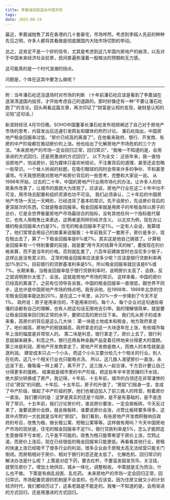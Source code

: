 ```yaml
---
title: 李嘉诚彻底退出中国市场 
tags:
date: 2025-08-19
---
```


最近，李嘉诚抛售了其在香港的几十套豪宅，市场哗然。考虑到李超人先前的种种先见之明，许多人都将其看做是彻底跟国内大陆市场切割的举动。

总之，这肯定不是一个好的信号，尤其是考虑到这几年国内房地产的崩溃，以及对于中国未来经济社会前景，民间普遍弥漫着一股暗淡的预期和无力感。

这可能真的是一个时代浪潮的拐点。

问题是，个体在这其中要怎么做呢？

---
附：当年潘石屹还没退场时对市场的判断
（十年前潘石屹应该是看到了李嘉诚在逐渐清退国内投资，才开始考虑自己的退路的。那时好像还有一种“不要让潘石屹跑了”的言论。回头再看这篇文章，再次印证了“财富是认知的变现，破财是认知的沦陷”这句话。）

新浪财经讯 4月10日晚，SOHO中国董事长潘石屹发布视频阐述了自己对于房地产市场的思考，内容发出后迅速引发网友和媒体的热烈讨论。
潘石屹指出，中国房地产租金回报率过低，“房价已经高的离谱了”。在他看来政府、银行、开发商、有房的中产阶级都在推动房价的上涨。他也给出了化解房地产市场危机的三个方法。“未来房地产的市场一定会回归正常，回归常识”，“我唯一不知道的是，会用渐进的方式回归，还是用激进的方式回归”。
以下为全文：
近些年来，我一直怕谈房地产，怕谈房价，因为媒体只喜欢听结论，不注重背后的道理，甚至还会忽略一些常识。一个耸人听闻的标题，在吸引眼球的同时会带来许多的争吵、不和甚至谩骂。今天我想把我对房地产和房价背后的一些思考，完整和大家说一说。
从1998年开始，过去的二十年，中国的房地产行业用市场化的办法，让许多人的住房条件改善了，让城市的面貌大为改观了。应该说，房地产行业在这二十年中功不可没，用市场去配置和组织资源也功不可没。
我们必须承认，二十年后的中国房地产市场一天比一天畸形，已经违背了基本的常识。先不谈房价，先谈房价背后的更深层次的东西，它就是租金回报率。租金回报率就是用房子的年租金除以房子的总价，它是全世界衡量房地产市场最综合的指标，没有其他任何一个指标能代替它。也有人用租售比来表达，这两者是同样的经济含义。
以北京为例，现在办公楼的租金回报率大约是3%，住宅的租金回报率不足1%。一定有人会说，我算错了，他们常常会用自己的故事来说服我：十年前我买了一套房子，房价是多少，现在租出去了，算了一下租金回报率是6%或7%。其实这是他自己搞错了。计算租金回报率有一个特别重要的前提，就是要“用今天的钱算今天的帐”，要按现在的价格来算，而不是当年的价格。否则就乱套了，六百年前建故宫时也没花多少银子，这样比是没有意义的。
正常的租金回报率应该是多少呢？应该是银行贷款利率再加1%到2%。目前银行的贷款基准利率是5%，所以租金回报率就应该是6%或7%。长期来看，当租金回报率低于银行贷款利率时，说明房价太高了、会跌，反之就说明房价太低了、会涨。这就是房地产市场的常识。
这样来看，中国的房价已经高的离谱了。之前有位领导告诉我，中国的租金回报率一直很低，跟世界不同步，这也许是中国房地产市场的特点吧。我告诉他，在1998年、1999年北京的住宅租金回报率能达到20%，是在这二十年里，从20%一步一步降到了今天不足1%。
政府说：房子是用来住的，不是用来炒的。每个人、每个企业对这句通俗易懂的话都有自己的理解，也有人把这句话无限地去引申。我的理解很简单，就是要让租金回报率回归到正常的水平，要把过高的房价压下来。
我们先从房子的成本来看，高房价的背后是这么几大块：
第一块是土地成本和税金，地方政府拿走了。地价越高，房地产的税就越高，政府拿走的这一大块逐年在上涨，有些城市每年上涨的幅度是非常惊人的。
第二块是利息，银行拿走了。房价上去了，银行利息就越来越多，利息之外，银行还用各种金融产品变着花样地来分得更大的蛋糕。
第三块是利润，房地产开发商拿走了。房地产开发商是商人，而商人的本性就是追逐利润。
建安成本只占一个小头，而这个小头又要分给几十个相关的行业。别人在吃肉，这几十个相关行业也只能喝点汤。
所以，这几拨人渴望房价一直涨，永远涨下去，像吸毒一样上瘾了，离不开了。这三拨人一起合谋，千方百计要让自己分得更多的蛋糕。
结果就是城市里的中产阶级，把这些年辛辛苦苦赚的汗水钱，绝大部分转换成了房产。我记得，十年前、十五年前，城市的白领还在非常凄惨的讨论“房奴”的问题。十年后、十五年后，房子的升值了，“房奴”们摇身一变，变成了中产阶级，做起了中产阶级的梦。他们也被迫加入了前三拨人的阵营，盼着房价一直涨。
我们要问的是：这梦是真实的还是个陷阱，是不是有基础的，是不是违背了常识。十五年前，我们讨论房价时，谁说房价要涨，一定会挨板砖。今天反过来了，谁要说房价会跌，就会挨板砖，谁要说房价会涨，点赞比板砖要多得多，这其中点赞的一大批就是当年的“房奴”。
我们看到，有些房地产开发商积极响应政府的号召，改售为租，做长租公寓、短租公寓等等。这样做有用吗？今天中国房地产市场的现状是，住宅的租金回报率不足1%，银行贷款利率是5%，怎么才能把这生意做得不亏本呢，几乎是不可能的。改售为租只能寄希望于房价上涨，饮鸩止渴，而房价上涨后，现在已经很低的租金回报率只能更低。再看看其他行业，房租的快速上涨已经吸干了很多行业的利润，很多企业由于房租太高无法经营只能关门倒闭。而房租相对于房价、相对于银行利息还是太低了。
化解危机、回归常识的解决办法是什么呢？
上策是对症下药，要去杠杆，不要滥发超发货币。关注钱，就管住房价了。增加土地供应，城乡一体化，调整税收。
中策就是无为而治，什么也不做。
下策是有病乱投医、乱吃药。
未来房地产的市场一定会回归正常，回归常识。市场配置资源的机制是不会变的，也不应该变。因为住房又破又小的计划经济时代，我们都经历过了，这条老路是不能走的。我唯一不知道的是，会用渐进的方式回归，还是用激进的方式回归。